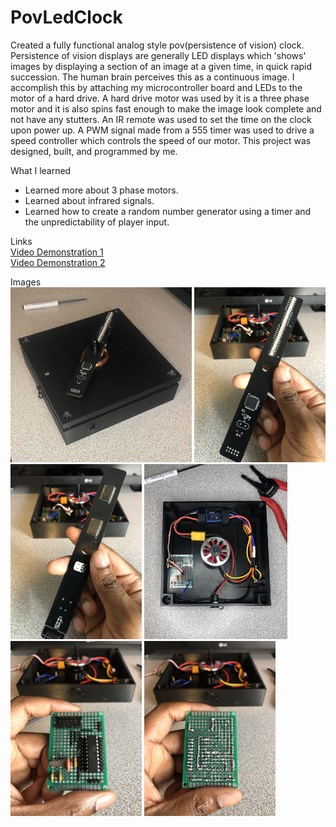# PovLedClock
Created a fully functional analog style pov(persistence of vision) clock. Persistence of vision displays are generally LED displays which 'shows' images by displaying a section of an image at a given time, in quick rapid succession. The human brain perceives this as a continuous image. I accomplish this by attaching my microcontroller board and LEDs to the motor of a hard drive. A hard drive motor was used by it is a three phase motor and it is also spins fast enough to make the image look complete and not have any stutters. An IR remote was used to set the time on the clock upon power up. A PWM signal made from a 555 timer was used to drive a speed controller which controls the speed of our motor. This project was designed, built, and programmed by me.

What I learned
* Learned more about 3 phase motors.
* Learned about infrared signals.
* Learned how to create a random number generator using a timer and the unpredictability of player input. 

Links  
[Video Demonstration 1](https://drive.google.com/file/d/1v3Be6J3bUKk0ls36GDCUN7odQP1oLxGW/view?usp=sharing)  
[Video Demonstration 2](https://drive.google.com/file/d/1yo18ABhjNDQR3-ks-yBfjAM5YF_fPyle/view?usp=sharing)

Images  
<img src = "images/pov-led-clock.JPEG" width = "290" height = "280">
<img src = "images/led-circuit-front.JPEG" width = "210" height = "280">
<img src = "images/led-circuit-back.JPEG" width = "210" height = "280">
<img src = "images/case-inside.JPEG" width = "229" height = "280">
<img src = "images/attiny-circuit-front.JPEG" width = "210" height = "280">
<img src = "images/attiny-circuit-back.JPEG" width = "210" height = "280">